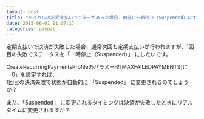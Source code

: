 ```yaml
---
layout: post
title: "ペイパルの定期支払いでエラーがあった場合、即座に一時停止（Suspended）にする方法"
date: 2015-06-01 11:07:17
categories: paypal
---
```

<p>定期支払いで決済が失敗した場合、通常次回も定期支払いが行われますが、1回目の失敗でステータスを「一時停止（Suspended）」 にしたいです。</p>

<p>CreateRecurringPaymentsProfileのパラメータ[MAXFAILEDPAYMENTS]に「0」を設定すれば、<br>
1回目の決済失敗で状態が自動的に 「Suspended」 に変更されるのでしょうか？</p>

<p>また、「Suspended」 に変更されるタイミングは決済が失敗したときにリアルタイムに変更されますか？</p>
